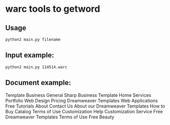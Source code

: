 # warc tools to getword

## Usage
`python2 main.py filename`



## Input example:
`python2 main.py 114514.warc`



## Document example:
Template
Business
General
Sharp
Business
Template
Home
Services
Portfolio
Web
Design
Pricing
Dreamweaver
Templates
Web
Applications
Free
Tutorials
About
Contact
Us
About
our
Dreamweaver
Templates
How
to
Buy
Catalog
Terms
of
Use
Customization
Help
Customization
Service
Free
Dreamweaver
Templates
Terms
of
Use
Free
Beauty
